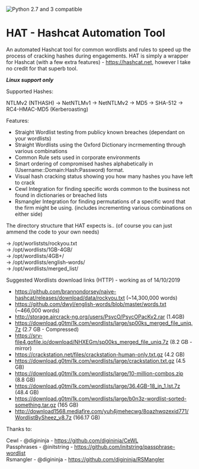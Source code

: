 ![Python 2.7 and 3 compatible](https://img.shields.io/badge/python-2.7%2C%203.x-blue.svg)
# HAT - Hashcat Automation Tool
An automated Hashcat tool for common wordlists and rules to speed up the process of cracking hashes during engagements.
HAT is simply a wrapper for Hashcat (with a few extra features) - https://hashcat.net, however I take no credit for that superb tool.

***Linux support only***  

Supported Hashes:

NTLMv2 (NTHASH) -> NetNTLMv1 -> NetNTLMv2 -> MD5 -> SHA-512 -> RC4-HMAC-MD5 (Kerberoasting)


Features:

* Straight Wordlist testing from publicy known breaches (dependant on your wordlists)
* Straight Wordlists using the Oxford Dictionary incrmementing through various combinations
* Common Rule sets used in corporate environments
* Smart ordering of compromised hashes alphabetically in (Username::Domain:Hash:Password) format.
* Visual hash cracking status showing you how many hashes you have left to crack 
* Cewl Integration for finding specific words common to the business not found in dictionaries or breached lists
* Rsmangler Integration for finding permutations of a specific word that the firm might be using. (includes incrementing various combinations on either side)


The directory structure that HAT expects is.. (of course you can just ammend the code to your own needs)

-> /opt/worliststs/rockyou.txt  
-> /opt/wordlists/1GB-4GB/  
-> /opt/wordlists/4GB+/  
-> /opt/wordlists/english-words/  
-> /opt/wordlists/merged_list/

Suggested Wordlists download links (HTTP) - working as of 14/10/2019   
* https://github.com/brannondorsey/naive-hashcat/releases/download/data/rockyou.txt (~14,300,000 words)  
* https://github.com/dwyl/english-words/blob/master/words.txt (~466,000 words) 
* http://storage.aircrack-ng.org/users/PsycO/PsycOPacKv2.rar (1.4GB)  
* https://download.g0tmi1k.com/wordlists/large/sp00ks_merged_file_uniq.7z (2.7 GB - Compressed)  
* https://srv-file4.gofile.io/download/NHXEGm/sp00ks_merged_file_uniq.7z (8.2 GB - mirror)  
* https://crackstation.net/files/crackstation-human-only.txt.gz (4.2 GB)  
* https://download.g0tmi1k.com/wordlists/large/crackstation.txt.gz (4.5 GB)  
* https://download.g0tmi1k.com/wordlists/large/10-million-combos.zip (8.8 GB)  
* https://download.g0tmi1k.com/wordlists/large/36.4GB-18_in_1.lst.7z (48.4 GB)  
* https://download.g0tmi1k.com/wordlists/large/b0n3z-wordlist-sorted-something.tar.gz (165 GB)  
* http://download1568.mediafire.com/yuh4jmehecwg/8oazhwqzexid771/WordlistBySheez_v8.7z (166.17 GB)  


Thanks to:

Cewl - @digininja         - https://github.com/digininja/CeWL   
Passphrases - @initstring - https://github.com/initstring/passphrase-wordlist   
Rsmangler - @digininja    - https://github.com/digininja/RSMangler   


